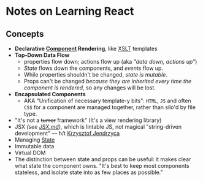 # Notes on Learning React

## Concepts
- **Declarative [Component](/docs/Components.md) Rendering**, like [XSLT](https://en.wikipedia.org/wiki/XSLT) templates
- **Top-Down Data Flow**
  - properties flow down; actions flow up (aka _"data down, actions up"_)
  - _State_ flows down the components, and _events_ flow up.
  - While properties shouldn't be changed, _state is mutable_.
  - Props can't be changed _because they are inherited every time the component is rendered_, so any changes will be lost.
- **Encapsulated Components**
  - AKA "Unification of necessary template-y bits": `HTML`, `JS` and often `CSS` for a component are managed together, rather than silo'd by file type.
- "It's not a ~~tumor~~ framework" (It's a view rendering library)
- JSX _(see [JSX.md](/docs/JSX.md))_, which is lintable JS, not magical "string-driven development" — h/t [Krzysztof Jendrzyca](https://github.com/kjendrzyca)
- Managing [State](/docs/State.md)
- Immutable data
- Virtual DOM
- The distinction between state and props can be useful: it makes clear what state the component owns. "It's best to keep most components stateless, and isolate state into as few places as possible."
